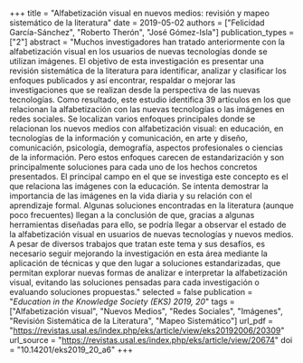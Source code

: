 +++
title = "Alfabetización visual en nuevos medios: revisión y mapeo sistemático de la literatura"
date = 2019-05-02
authors = ["Felicidad García-Sánchez", "Roberto Therón", "José Gómez-Isla"]
publication_types = ["2"]
abstract = "Muchos investigadores han tratado anteriormente con la alfabetización visual en los usuarios de nuevas tecnologías donde se utilizan imágenes. El objetivo de esta investigación es presentar una revisión sistemática de la literatura para identificar, analizar y clasificar los enfoques publicados y así encontrar, respaldar o mejorar las investigaciones que se realizan desde la perspectiva de las nuevas tecnologías. Como resultado, este estudio identifica 39 artículos en los que relacionan la alfabetización con las nuevas tecnologías o las imágenes en redes sociales. Se localizan varios enfoques principales donde se relacionan los nuevos medios con alfabetización visual: en educación, en tecnologías de la información y comunicación, en arte y diseño, comunicación, psicología, demografía, aspectos profesionales o ciencias de la información. Pero estos enfoques carecen de estandarización y son principalmente soluciones para cada uno de los hechos concretos presentados. El principal campo en el que se investiga este concepto es el que relaciona las imágenes con la educación. Se intenta demostrar la importancia de las imágenes en la vida diaria y su relación con el aprendizaje formal. Algunas soluciones encontradas en la literatura (aunque poco frecuentes) llegan a la conclusión de que, gracias a algunas herramientas diseñadas para ello, se podría llegar a observar el estado de la alfabetización visual en usuarios de nuevas tecnologías y nuevos medios. A pesar de diversos trabajos que tratan este tema y sus desafíos, es necesario seguir mejorando la investigación en esta área mediante la aplicación de técnicas y que den lugar a soluciones estandarizadas, que permitan explorar nuevas formas de analizar e interpretar la alfabetización visual, evitando las soluciones pensadas para cada investigación o evaluando soluciones propuestas."
selected = false
publication = "*Education in the Knowledge Society (EKS) 2019, 20*"
tags = ["Alfabetización visual", "Nuevos Medios", "Redes Sociales", "Imágenes", "Revisión Sistemática de la Literatura", "Mapeo Sistemático"]
url_pdf = "https://revistas.usal.es/index.php/eks/article/view/eks20192006/20309"
url_source = "https://revistas.usal.es/index.php/eks/article/view/20674"
doi = "10.14201/eks2019_20_a6"
+++
